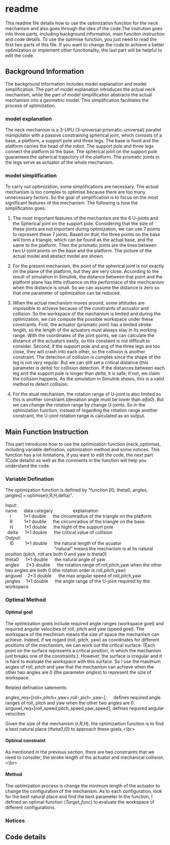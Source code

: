 readme
======
This readme file details how to use the optimization function for the neck mechanism and also goes through the idea of the code.The instrution goes into three parts, including background information, main funciton instruction and code details. To use the optimise function, you just need to read the first two parts of this file. If you want to change the code to achieve a better optimization or implement other functionality, the last part will be helpful to edit the code. </br>

## Background Information
The background information includes model explanation and model simplification. The part of model explanation introduces the actual neck mechanism, while the part of model simplification abstracts the actual mechanism into a geometric model. This simplification facilitates the  process of optimization.</br>

### model explanation
The neck mechanism is a 3-UPU (3-universal-prismatic-universal) parallel manipulator with a passive constraining spherical joint, which consists of a base, a platform, a support pole and three legs. The base is fixed and the platform carries the head of the robot. The support pole and three legs connect the platform to the base. The spherical joint on the support pole guarantees the spherical trajectory of the platform. The prismatic joints in the legs serve as actuator of the whole mechanism.</br>

### model simplification
To carry out optimization, some simplifications are necessary. The actual mechanism is too complex to optimise because there are too many unnecessary factors. So the goal of simplification is to focus on the most significant features of the mechanism. The following is how the simplification goes.

1. The most important features of the mechanism are the 6 U-joints and the Spherical joint on the support pole. Considering that the size of these joints are not important during optimization, we can use 7 points to represent these 7 joints. Based on that, the three points on the base will form a triangle, which can be found as the actual base, and the same to the platform. Then the prismatic joints are the lines between two U-joint points on the base and the platform. The picture of the actual model and abstact model are shown. </br>

2. For the present mechanism, the point of the spherical joint is not exactly on the plane of the platform, but they are very close. According to the result of simulation in Simulink, the distance between that point and the platform plane has little influence on the performace of the mechcanism when this distance is small. So we can assume the distance is zero so that one parameter of optimization can be reduced.</br>

3. When the actual mechanism moves around, some attitudes are impossible to achieve because of the constraints of actuator and collision. So the workspace of the mechanism is limited and during the optimization, we can compute the possible workspace under these constraints. First, the actuator (prismatic joint) has a limited stroke length, so the length of the actuators must always stay in its working range. With the coordinates of the joint points, we can calculate the distance of the actuators easily, so this constaint is not difficult to consider. Second, if the support pole and ang of the three legs are too close, they will crash into each other, so the collision is another constraint. The detection of collision is complex since the shape of the leg is not very regular. But we can still set a critical distance (this parameter is *delta*) for collision detection. If the distances between each leg and the support pole is longer than *delta*, it is safe; if not, we claim the collision happens. As the simulation in Simulink shows, this is a valid method to detect collision.</br>

4. For the atual mechanism, the rotation range of U-joint is also limited so this is another constraint.(deviation angle must be lower than *alfa0*). But we can change the rotation range by change U-joints. So in the optimization function, instead of regarding the rotation range another constraint, the U-joint rotation range is calculated as an output.</br>

## Main Function Instruction
This part introduces how to use the optimization function (neck_optimise), including variable defination, optimization method and some notices. This function has a lot limitations, if you want to edit the code, the next part (Code details) as well as the comments in the function will help you understand the code.</br>

### Variable Defination
The optimization function is defined by "function \[l0, theta0, angles, jangles] = optimise(r,R,H,delta)".</br>

Input:</br>
name &emsp; data categary  &emsp;&emsp;&emsp;&emsp; explaination </br>
&emsp;r&ensp;&emsp;&emsp; 1\*1 double &emsp; the circumradius of the triangle on the platform</br>
&emsp;R &emsp;&emsp; 1\*1 double &emsp; the circumradius of the triangle on the base</br>
&emsp;H &emsp;&emsp; 1\*1 double &emsp; the hight of the support pole</br>
&ensp;delta &emsp; 1\*1 double &emsp; the critical value of collision</br>
Output:</br>
&emsp;l0 &emsp;&emsp; 1\*1 double &emsp; the natural length of the acuator </br>
&emsp;&emsp;&emsp;&emsp;&emsp;&emsp;&emsp;&emsp;&emsp;&emsp;&emsp;"natural" means the mechanism is at its natural position (pitch, roll are both 0 and yaw is theta0)</br>
theta0 &emsp; 1\*1 double &emsp; the natural angle of yaw </br>
angles &emsp; 2\*3 double &emsp; the rotation range of roll,pitch,yaw when the other two angles are both 0 (the rotation order is roll,pitch,yaw)</br>
anguvel &emsp;2\*3 double &emsp; the max angular speed of roll,pitch,yaw</br>
jangles &emsp;1\*1 double &emsp; the angle range of the U-joint required by the workspace</br>

### Optimal Method
#### Optimal goel
The optimization goels include required angle ranges (workspace goel) and required angular velocities of roll, pitch and yaw (speed goel). The workspace of the mechnism means the size of space the mechanism can achieve. Indeed, if we regard (roll, pitch, yaw) as coordinates for different positions of the mechanism, we can work out the critical surface. (Each point on the surface represents a critical position, in which the mechanism just breaks one of the constraints.). However, the surface is irregular and it is hard to evaluate the workspace with this surface. So I use the maximum angles of roll, pitch and yaw that the mechanism can achieve when the other two angles are 0 (the parameter *angles*) to represent the size of workspace.

Related defination satements:</br>

angles_req=\[roll+,pitch+,yaw+;roll-,pich-,yaw-]; &emsp; defines required angle ranges of roll, pitch and yaw when the other two angles are 0.</br>
anguvel_req=\[roll_speed,pitch_speed,yaw_speed];  defines required angular velocities</br>

Given the size of the mechanism (*r*,*R*,*H*), the optimizaition function is to find a best natural place (*theta0*,*l0*) to approach these goels.<\br>

#### Optimal constraint
As mentioned in the previous section, there are two constraints that we need to consider, the stroke length of the actuator and mechanical collision.<\br>

#### Method
The optimization process is change the minimum length of the actuator to change the configuration of the mechanism. As to each configuration, look for the best natural place and  find the best parameter
In the function, I defined an optimal function (*Target_func*) to evaluate the workspace of different configurations.

### Notices

## Code details



